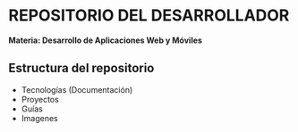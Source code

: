 # REPOSITORIO DEL DESARROLLADOR

<b> Materia: Desarrollo de Aplicaciones Web y Móviles </b>

## Estructura del repositorio
* Tecnologías (Documentación)
* Proyectos
* Guías
* Imagenes

